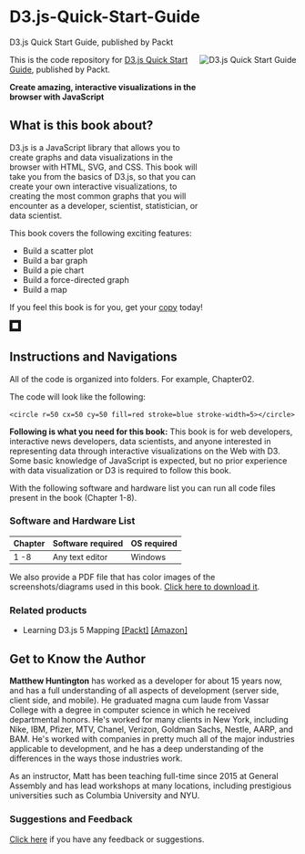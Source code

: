 # D3.js-Quick-Start-Guide
D3.js Quick Start Guide, published by Packt

<a href="https://www.packtpub.com/application-development/d3js-quick-start-guide?utm_source=github&utm_medium=repository&utm_campaign=9781789342383"><img src="https://www.packtpub.com/sites/default/files/B10991.png" alt="D3.js Quick Start Guide" height="256px" align="right"></a>

This is the code repository for [D3.js Quick Start Guide](https://www.packtpub.com/application-development/d3js-quick-start-guide?utm_source=github&utm_medium=repository&utm_campaign=9781789342383), published by Packt.

**Create amazing, interactive visualizations in the browser with JavaScript**

## What is this book about?
D3.js is a JavaScript library that allows you to create graphs and data visualizations in the browser with HTML, SVG, and CSS. This book will take you from the basics of D3.js, so that you can create your own interactive visualizations, to creating the most common graphs that you will encounter as a developer, scientist, statistician, or data scientist.

This book covers the following exciting features:
* Build a scatter plot
* Build a bar graph
* Build a pie chart
* Build a force-directed graph
* Build a map

If you feel this book is for you, get your [copy](https://www.amazon.com/dp/1789342384) today!

<a href="https://www.packtpub.com/?utm_source=github&utm_medium=banner&utm_campaign=GitHubBanner"><img src="https://raw.githubusercontent.com/PacktPublishing/GitHub/master/GitHub.png" 
alt="https://www.packtpub.com/" border="5" /></a>


## Instructions and Navigations
All of the code is organized into folders. For example, Chapter02.

The code will look like the following:
```
<circle r=50 cx=50 cy=50 fill=red stroke=blue stroke-width=5></circle>
```

**Following is what you need for this book:**
This book is for web developers, interactive news developers, data scientists, and anyone interested in representing data through interactive visualizations on the Web with D3. Some basic knowledge of JavaScript is expected, but no prior experience with data visualization or D3 is required to follow this book.

With the following software and hardware list you can run all code files present in the book (Chapter 1-8).

### Software and Hardware List

| Chapter  | Software required          | OS required |
| -------- | ---------------------------| ------------|
| 1 -8     | Any text editor            | Windows     |


We also provide a PDF file that has color images of the screenshots/diagrams used in this book. [Click here to download it](https://www.packtpub.com/sites/default/files/downloads/9781789342383_ColorImages.pdf).


### Related products <Other books you may enjoy>
* Learning D3.js 5 Mapping  [[Packt]](https://www.packtpub.com/web-development/learning-d3js-5-mapping-second-edition) [[Amazon]](https://www.amazon.com/dp/1787280179)


## Get to Know the Author
**Matthew Huntington**
has worked as a developer for about 15 years now, and has a full understanding of all aspects of development (server side, client side, and mobile). He graduated magna cum laude from Vassar College with a degree in computer science in which he received departmental honors. He's worked for many clients in New York, including Nike, IBM, Pfizer, MTV, Chanel, Verizon, Goldman Sachs, Nestle, AARP, and BAM. He's worked with companies in pretty much all of the major industries applicable to development, and he has a deep understanding of the differences in the ways those industries work.

As an instructor, Matt has been teaching full-time since 2015 at General Assembly and has lead workshops at many locations, including prestigious universities such as Columbia University and NYU.


### Suggestions and Feedback
[Click here](https://docs.google.com/forms/d/e/1FAIpQLSdy7dATC6QmEL81FIUuymZ0Wy9vH1jHkvpY57OiMeKGqib_Ow/viewform) if you have any feedback or suggestions.
